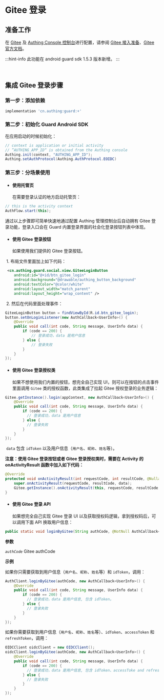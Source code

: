 # Gitee 登录

<LastUpdated/>

## 准备工作

在 [Gitee](https://gitee.com/oauth/applications) 及 [Authing Console 控制台](https://authing.cn/)进行配置，请参阅 [Gitee 接入准备](../../../guides/connections/social/gitee-mobile/README.md)、[Gitee 官方文档](https://gitee.com/api/v5/oauth_doc#/list-item-2)。

:::hint-info
此功能在 android guard sdk 1.5.3 版本新增。
:::

<br>

## 集成 Gitee 登录步骤

### 第一步：添加依赖

```groovy
implementation 'cn.authing:guard:+'
```

### 第二步：初始化 Guard Android SDK

在应用启动的时候初始化：

```java
// context is application or initial activity
// ”AUTHING_APP_ID“ is obtained from the Authing console
Authing.init(context, "AUTHING_APP_ID");
Authing.setAuthProtocol(Authing.AuthProtocol.EOIDC)
```

### 第三步：分场景使用

- #### 使用托管页
  在需要登录认证的地方启动托管页：
```java
// this is the activity context
AuthFlow.start(this);
```

通过以上步骤即可简单快速地通过配置 Authing 管理控制台后自动拥有 Gitee 登录功能，登录入口会在 Guard 内置登录界面的社会化登录按钮列表中体现。

- #### 使用 Gitee 登录按钮
    如果使用我们提供的 Gitee 登录按钮。

​		1. 布局文件里面加上如下代码：

```xml
 <cn.authing.guard.social.view.GiteeLoginButton
    android:id="@+id/btn_gitee_login"
    android:background="@drawable/authing_button_background"
    android:textColor="@color/white"
    android:layout_width="match_parent"
    android:layout_height="wrap_content" />
```

​		2. 然后在代码里面处理事件：

```java
GiteeLoginButton button = findViewById(R.id.btn_gitee_login);
button.setOnLoginListener(new AuthCallback<UserInfo>() {
    @Override
    public void call(int code, String message, UserInfo data) {
      	if (code == 200) {
        	// 登录成功，data 是用户信息
       	} else {
        	// 登录失败
      	}
    }
});
```

- #### 使用 Gitee 登录授权类
  如果不想使用我们内置的按钮，想完全自己实现 UI，则可以在按钮的点击事件里面调用 `Gitee` 类的授权函数，此类集成了拉起 Gitee 授权登录的业务逻辑：

```java
Gitee.getInstance().login(appContext, new AuthCallback<UserInfo>() {
    @Override
    public void call(int code, String message, UserInfo data) {
        if (code == 200) {
          // 登录成功，data 是用户信息
        } else {
          // 登录失败
        }
    }
});
```

​	`data` 包含 `idToken` 以及用户信息（`用户名`、`昵称`、`姓名`等）。

**注意：使用 Gitee 登录按钮或者 Gitee 登录授权类时，需要在 Activity 的 onActivityResult 函数中加入如下代码：**

```java
@Override
protected void onActivityResult(int requestCode, int resultCode, @Nullable Intent data) {
    super.onActivityResult(requestCode, resultCode, data);
    Gitee.getInstance().onActivityResult(this, requestCode, resultCode, data);
}
```

- #### 使用 Gitee 登录 API 

  如果想完全自己实现 Gitee 登录 UI 以及获取授权码逻辑，拿到授权码后，可以调用下面 API 换取用户信息：

```java
public static void loginByGitee(String authCode, @NotNull AuthCallback<UserInfo> callback)
```

**参数**

*`authCode`* Gitee authCode

**示例**

如果你只需要获取到用户信息（`用户名`、`昵称`、`姓名`等）和 `idToken`，调用：

```java
AuthClient.loginByGitee(authCode, new AuthCallback<UserInfo>() {
    @Override
    public void call(int code, String message, UserInfo data) {
        if (code == 200) {
          // 登录成功，data 是用户信息, 包含 idToken。
        } else {
          // 登录失败
        }
    }
});
```

如果你需要获取到用户信息（`用户名`、`昵称`、`姓名`等）、`idToken`、`accessToken` 和 `refreshToken`，调用：

```java
OIDCClient oidcClient = new OIDCClient();
oidcClient.loginByGitee(authCode, new AuthCallback<UserInfo>() {
    @Override
    public void call(int code, String message, UserInfo data) {
        if (code == 200) {
          // 登录成功，data 是用户信息, 包含 idToken、accessToke and refreshToken。
        } else {
          // 登录失败
        }
    }
});
```

